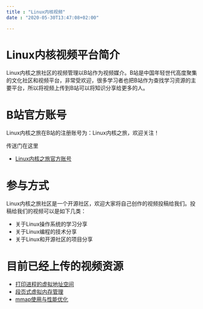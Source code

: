 ```yaml
---
title : "Linux内核视频"
date : "2020-05-30T13:47:08+02:00"

---
```


# Linux内核视频平台简介

Linux内核之旅社区的视频管理以B站作为视频媒介。B站是中国年轻世代高度聚集的文化社区和视频平台，非常受欢迎，很多学习者也把B站作为查找学习资源的主要平台，所以将视频上传到B站可以将知识分享给更多的人。

# B站官方账号

Linux内核之旅在B站的注册账号为：Linux内核之旅，欢迎关注！

传送门在这里


- [Linux内核之旅官方账号](https://space.bilibili.com/518970180?spm_id_from=333.788.b_765f7570696e666f.1)

# 参与方式

Linux内核之旅社区是一个开源社区，欢迎大家将自己创作的视频投稿给我们。投稿给我们的视频可以是如下几类：

- 关于Linux操作系统的学习分享
- 关于Linux编程的技术分享
- 关于Linux和开源社区的项目分享

# 目前已经上传的视频资源

- [打印进程的虚拟地址空间](https://www.bilibili.com/video/BV1Ua4y1x7sU?p=1)
- [段页式虚拟内存管理](https://www.bilibili.com/video/BV1Ua4y1x7sU?p=2)
- [mmap使用与性能优化](https://www.bilibili.com/video/BV1Ua4y1x7sU?p=3)